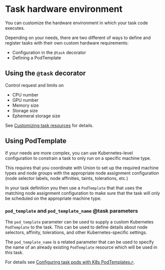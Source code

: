 # Task hardware environment

You can customize the hardware environment in which your task code executes.

Depending on your needs, there are two different of ways to define and register tasks with their own custom hardware requirements:

* Configuration in the `@task` decorator
* Defining a PodTemplate

## Using the `@task` decorator

Control request and limits on

* CPU number
* GPU number
* Memory size
* Storage size
* Ephemeral storage size

See [Customizing task resources](./customizing-task-resources) for details.

## Using PodTemplate

If your needs are more complex, you can use Kubernetes-level configuration to constrain a task to only run on a specific machine type.

This requires that you coordinate with Union to set up the required machine types and node groups with the appropriate node assignment configuration (node selector labels, node affinities, taints, tolerations, etc.)

In your task definition you then use a `PodTemplate` that that uses the matching node assignment configuration to make sure that the task will only be scheduled on the appropriate machine type.

### `pod_template` and `pod_template_name` @task parameters

The `pod_template` parameter can be used to supply a custom Kubernetes `PodTemplate` to the task.
This can be used to define details about node selectors, affinity, tolerations, and other Kubernetes-specific settings.

The `pod_template_name` is a related parameter that can be used to specify the name of an already existing `PodTemplate` resource which will be used in this task.

For details see [Configuring task pods with K8s PodTemplates&#x2B00;](https://docs.flyte.org/en/latest/deployment/configuration/general.html#deployment-configuration-general).
